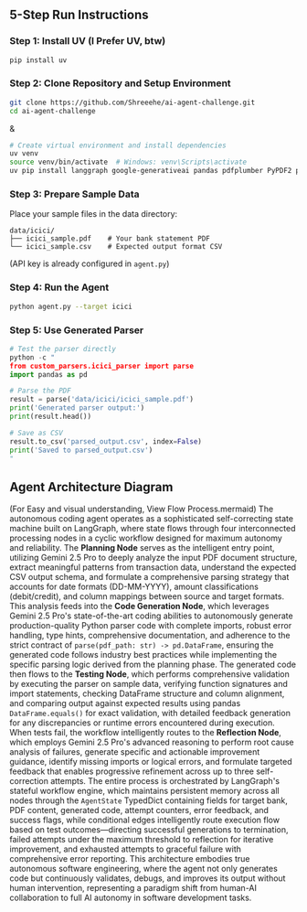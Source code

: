 ## 5-Step Run Instructions

### Step 1: Install UV (I Prefer UV, btw)
```bash
pip install uv
```

### Step 2: Clone Repository and Setup Environment
```bash
git clone https://github.com/Shreeehe/ai-agent-challenge.git
cd ai-agent-challenge
```
&
```bash
# Create virtual environment and install dependencies
uv venv
source venv/bin/activate  # Windows: venv\Scripts\activate
uv pip install langgraph google-generativeai pandas pdfplumber PyPDF2 pytest
```


### Step 3: Prepare Sample Data
Place your sample files in the data directory:
```
data/icici/
├── icici_sample.pdf    # Your bank statement PDF
└── icici_sample.csv    # Expected output format CSV
```

(API key is already configured in `agent.py`)

### Step 4: Run the Agent
```bash
python agent.py --target icici
```

### Step 5: Use Generated Parser
```python
# Test the parser directly
python -c "
from custom_parsers.icici_parser import parse
import pandas as pd

# Parse the PDF
result = parse('data/icici/icici_sample.pdf')
print('Generated parser output:')
print(result.head())

# Save as CSV
result.to_csv('parsed_output.csv', index=False)
print('Saved to parsed_output.csv')
"
```

## Agent Architecture Diagram

(For Easy and visual understanding, View Flow Process.mermaid) The autonomous coding agent operates as a sophisticated self-correcting state machine built on LangGraph, where state flows through four interconnected processing nodes in a cyclic workflow designed for maximum autonomy and reliability. The **Planning Node** serves as the intelligent entry point, utilizing Gemini 2.5 Pro to deeply analyze the input PDF document structure, extract meaningful patterns from transaction data, understand the expected CSV output schema, and formulate a comprehensive parsing strategy that accounts for date formats (DD-MM-YYYY), amount classifications (debit/credit), and column mappings between source and target formats. This analysis feeds into the **Code Generation Node**, which leverages Gemini 2.5 Pro's state-of-the-art coding abilities to autonomously generate production-quality Python parser code with complete imports, robust error handling, type hints, comprehensive documentation, and adherence to the strict contract of `parse(pdf_path: str) -> pd.DataFrame`, ensuring the generated code follows industry best practices while implementing the specific parsing logic derived from the planning phase. The generated code then flows to the **Testing Node**, which performs comprehensive validation by executing the parser on sample data, verifying function signatures and import statements, checking DataFrame structure and column alignment, and comparing output against expected results using pandas `DataFrame.equals()` for exact validation, with detailed feedback generation for any discrepancies or runtime errors encountered during execution. When tests fail, the workflow intelligently routes to the **Reflection Node**, which employs Gemini 2.5 Pro's advanced reasoning to perform root cause analysis of failures, generate specific and actionable improvement guidance, identify missing imports or logical errors, and formulate targeted feedback that enables progressive refinement across up to three self-correction attempts. The entire process is orchestrated by LangGraph's stateful workflow engine, which maintains persistent memory across all nodes through the `AgentState` TypedDict containing fields for target bank, PDF content, generated code, attempt counters, error feedback, and success flags, while conditional edges intelligently route execution flow based on test outcomes—directing successful generations to termination, failed attempts under the maximum threshold to reflection for iterative improvement, and exhausted attempts to graceful failure with comprehensive error reporting. This architecture embodies true autonomous software engineering, where the agent not only generates code but continuously validates, debugs, and improves its output without human intervention, representing a paradigm shift from human-AI collaboration to full AI autonomy in software development tasks.
